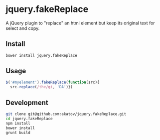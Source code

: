 # jquery.fakeReplace

A jQuery plugin to "replace" an html element but keep its original text for select and copy.

## Install

```bash
bower install jquery.fakeReplace
```

## Usage

```javascript
$('#myelement').fakeReplace(function(src){
  src.replace(/the/gi, 'DA')})
```

## Development

```bash
git clone git@github.com:akatov/jquery.fakeReplace.git
cd jquery.fakeReplace
npm install
bower install
grunt build
```
